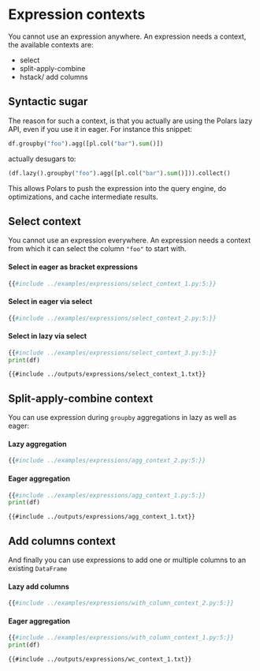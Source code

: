 # Expression contexts

You cannot use an expression anywhere. An expression needs a context, the available contexts are:

- select
- split-apply-combine
- hstack/ add columns

## Syntactic sugar

The reason for such a context, is that you actually are using the Polars lazy API, even if you use it in eager.
For instance this snippet:

```python
df.groupby("foo").agg([pl.col("bar").sum()])
```

actually desugars to:

```python
(df.lazy().groupby("foo").agg([pl.col("bar").sum()])).collect()
```

This allows Polars to push the expression into the query engine, do optimizations, and cache intermediate results.

## Select context

You cannot use an expression everywhere. An expression needs a context from which it can
select the column `"foo"` to start with.

#### Select in eager as bracket expressions

```python
{{#include ../examples/expressions/select_context_1.py:5:}}
```

#### Select in eager via select

```python
{{#include ../examples/expressions/select_context_2.py:5:}}
```

#### Select in lazy via select

```python
{{#include ../examples/expressions/select_context_3.py:5:}}
print(df)
```

```text
{{#include ../outputs/expressions/select_context_1.txt}}
```

## Split-apply-combine context

You can use expression during `groupby` aggregations in lazy as well as eager:

#### Lazy aggregation

```python
{{#include ../examples/expressions/agg_context_2.py:5:}}
```

#### Eager aggregation

```python
{{#include ../examples/expressions/agg_context_1.py:5:}}
print(df)
```

```text
{{#include ../outputs/expressions/agg_context_1.txt}}
```

## Add columns context

And finally you can use expressions to add one or multiple columns to an existing `DataFrame`

#### Lazy add columns

```python
{{#include ../examples/expressions/with_column_context_2.py:5:}}
```

#### Eager aggregation

```python
{{#include ../examples/expressions/with_column_context_1.py:5:}}
print(df)
```

```text
{{#include ../outputs/expressions/wc_context_1.txt}}
```
